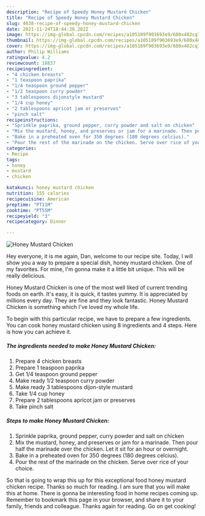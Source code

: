 ```yaml
---
description: "Recipe of Speedy Honey Mustard Chicken"
title: "Recipe of Speedy Honey Mustard Chicken"
slug: 4638-recipe-of-speedy-honey-mustard-chicken
date: 2021-11-24T18:44:38.282Z
image: https://img-global.cpcdn.com/recipes/a105189f903693e9/680x482cq70/honey-mustard-chicken-recipe-main-photo.jpg
thumbnail: https://img-global.cpcdn.com/recipes/a105189f903693e9/680x482cq70/honey-mustard-chicken-recipe-main-photo.jpg
cover: https://img-global.cpcdn.com/recipes/a105189f903693e9/680x482cq70/honey-mustard-chicken-recipe-main-photo.jpg
author: Philip Williams
ratingvalue: 4.2
reviewcount: 18837
recipeingredient:
- "4 chicken breasts"
- "1 teaspoon paprika"
- "1/4 teaspoon ground pepper"
- "1/2 teaspoon curry powder"
- "3 tablespoons dijonstyle mustard"
- "1/4 cup honey"
- "2 tablespoons apricot jam or preserves"
- "pinch salt"
recipeinstructions:
- "Sprinkle paprika, ground pepper, curry powder and salt on chicken"
- "Mix the mustard, honey, and preserves or jam for a marinade. Then pour half the marinade over the chicken. Let it sit for an hour or overnight."
- "Bake in a preheated oven for 350 degrees (180 degrees celcius)."
- "Pour the rest of the marinade on the chicken. Serve over rice of your choice."
categories:
- Recipe
tags:
- honey
- mustard
- chicken

katakunci: honey mustard chicken 
nutrition: 155 calories
recipecuisine: American
preptime: "PT11M"
cooktime: "PT55M"
recipeyield: "3"
recipecategory: Dinner

---
```



![Honey Mustard Chicken](https://img-global.cpcdn.com/recipes/a105189f903693e9/680x482cq70/honey-mustard-chicken-recipe-main-photo.jpg)

Hey everyone, it is me again, Dan, welcome to our recipe site. Today, I will show you a way to prepare a special dish, honey mustard chicken. One of my favorites. For mine, I'm gonna make it a little bit unique. This will be really delicious.

Honey Mustard Chicken is one of the most well liked of current trending foods on earth. It's easy, it is quick, it tastes yummy. It is appreciated by millions every day. They are fine and they look fantastic. Honey Mustard Chicken is something which I've loved my whole life.




To begin with this particular recipe, we have to prepare a few ingredients. You can cook honey mustard chicken using 8 ingredients and 4 steps. Here is how you can achieve it.

<!--inarticleads1-->

##### The ingredients needed to make Honey Mustard Chicken:

1. Prepare 4 chicken breasts
1. Prepare 1 teaspoon paprika
1. Get 1/4 teaspoon ground pepper
1. Make ready 1/2 teaspoon curry powder
1. Make ready 3 tablespoons dijon-style mustard
1. Take 1/4 cup honey
1. Prepare 2 tablespoons apricot jam or preserves
1. Take pinch salt




<!--inarticleads2-->

##### Steps to make Honey Mustard Chicken:

1. Sprinkle paprika, ground pepper, curry powder and salt on chicken
1. Mix the mustard, honey, and preserves or jam for a marinade. Then pour half the marinade over the chicken. Let it sit for an hour or overnight.
1. Bake in a preheated oven for 350 degrees (180 degrees celcius).
1. Pour the rest of the marinade on the chicken. Serve over rice of your choice.




So that is going to wrap this up for this exceptional food honey mustard chicken recipe. Thanks so much for reading. I am sure that you will make this at home. There is gonna be interesting food in home recipes coming up. Remember to bookmark this page in your browser, and share it to your family, friends and colleague. Thanks again for reading. Go on get cooking!
